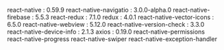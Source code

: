 
react-native : 0.59.9
react-native-navigatio : 3.0.0-alpha.0
react-native-firebase : 5.5.3
react-redux : 7.1.0
redux : 4.0.1
react-native-vector-icons : 6.5.0
react-native-webview : 5.12.0
react-native-version-check : 3.3.0
react-native-device-info : 2.1.3
axios : 0.19.0
react-native-permissions
react-native-progress
react-native-swiper
react-native-exception-handler